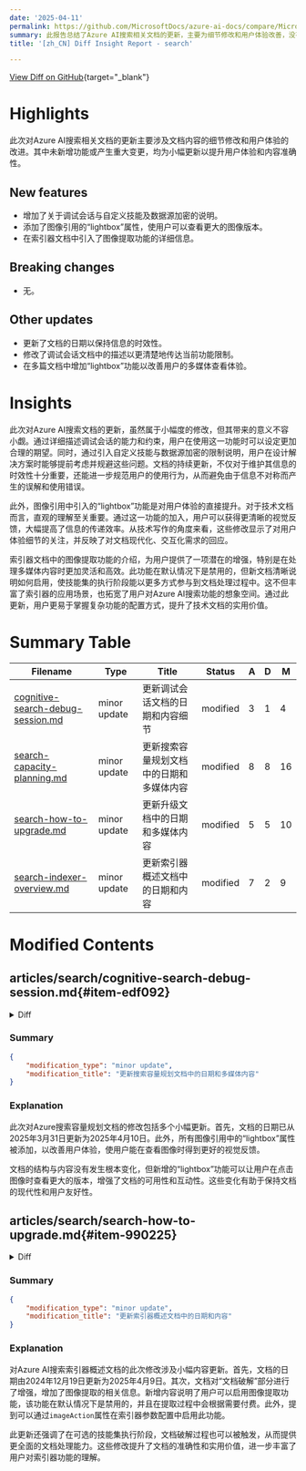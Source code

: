 ```yaml
---
date: '2025-04-11'
permalink: https://github.com/MicrosoftDocs/azure-ai-docs/compare/MicrosoftDocs:a9279bd...MicrosoftDocs:2873777
summary: 此报告总结了Azure AI搜索相关文档的更新，主要为细节修改和用户体验改善，没有新增重大功能。更新内容包括详细说明调试会话、自定义技能及数据源加密，添加图像引用的“lightbox”属性，及更新索引器文档中关于图像提取功能的描述。同时，文档日期也更新，以确保信息的时效性。总体来说，这些小幅更新将提升用户对功能的理解，并改善多媒体查看体验，增加文档的实用价值。
title: '[zh_CN] Diff Insight Report - search'

---
```


[View Diff on GitHub](https://github.com/MicrosoftDocs/azure-ai-docs/compare/MicrosoftDocs:a9279bd...MicrosoftDocs:2873777){target="_blank"}

# Highlights

此次对Azure AI搜索相关文档的更新主要涉及文档内容的细节修改和用户体验的改进。其中未新增功能或产生重大变更，均为小幅更新以提升用户体验和内容准确性。

## New features
- 增加了关于调试会话与自定义技能及数据源加密的说明。
- 添加了图像引用的“lightbox”属性，使用户可以查看更大的图像版本。
- 在索引器文档中引入了图像提取功能的详细信息。

## Breaking changes
- 无。

## Other updates
- 更新了文档的日期以保持信息的时效性。
- 修改了调试会话文档中的描述以更清楚地传达当前功能限制。
- 在多篇文档中增加“lightbox”功能以改善用户的多媒体查看体验。

# Insights

此次对Azure AI搜索文档的更新，虽然属于小幅度的修改，但其带来的意义不容小觑。通过详细描述调试会话的能力和约束，用户在使用这一功能时可以设定更加合理的期望。同时，通过引入自定义技能与数据源加密的限制说明，用户在设计解决方案时能够提前考虑并规避这些问题。文档的持续更新，不仅对于维护其信息的时效性十分重要，还能进一步规范用户的使用行为，从而避免由于信息不对称而产生的误解和使用错误。

此外，图像引用中引入的“lightbox”功能是对用户体验的直接提升。对于技术文档而言，直观的理解至关重要。通过这一功能的加入，用户可以获得更清晰的视觉反馈，大幅提高了信息的传递效率。从技术写作的角度来看，这些修改显示了对用户体验细节的关注，并反映了对文档现代化、交互化需求的回应。

索引器文档中的图像提取功能的介绍，为用户提供了一项潜在的增强，特别是在处理多媒体内容时更加灵活和高效。此功能在默认情况下是禁用的，但新文档清晰说明如何启用，使技能集的执行阶段能以更多方式参与到文档处理过程中。这不但丰富了索引器的应用场景，也拓宽了用户对Azure AI搜索功能的想象空间。通过此更新，用户更易于掌握复杂功能的配置方式，提升了技术文档的实用价值。

# Summary Table
|  Filename  | Type |    Title    | Status | A  | D  | M  |
|------------|------|-------------|--------|----|----|----|
| [cognitive-search-debug-session.md](#item-edf092) | minor update | 更新调试会话文档的日期和内容细节 | modified | 3 | 1 | 4 | 
| [search-capacity-planning.md](#item-0dd6c9) | minor update | 更新搜索容量规划文档中的日期和多媒体内容 | modified | 8 | 8 | 16 | 
| [search-how-to-upgrade.md](#item-990225) | minor update | 更新升级文档中的日期和多媒体内容 | modified | 5 | 5 | 10 | 
| [search-indexer-overview.md](#item-292796) | minor update | 更新索引器概述文档中的日期和内容 | modified | 7 | 2 | 9 | 


# Modified Contents
## articles/search/cognitive-search-debug-session.md{#item-edf092}

<details>
<summary>Diff</summary>
````diff
@@ -10,7 +10,7 @@ ms.service: azure-ai-search
 ms.custom:
   - ignite-2023
 ms.topic: conceptual
-ms.date: 12/03/2024
+ms.date: 04/10/2025
 ---
 
 # Debug Sessions in Azure AI Search
@@ -53,6 +53,8 @@ Debug Sessions work with all generally available [indexer data sources](search-d
 
 + For custom skills, a user-assigned managed identity isn't supported for a debug session connection to Azure Storage. As stated in the prerequisites, you can use a system managed identity, or specify a full access connection string that includes a key. For more information, see [Connect a search service to other Azure resources using a managed identity](search-howto-managed-identities-data-sources.md).
 
++ Data sources with encryption enabled via [customer managed keys (CMK)](search-security-manage-encryption-keys.md).
+  
 + Currently, the ability to select which document to debug is unavailable. This limitation isn't permanent and will be lifted soon. At this time, Debug Sessions selects the first document in the source data container or folder.
 
 ## How a debug session works
````
</details>

### Summary

```json
{
    "modification_type": "minor update",
    "modification_title": "更新调试会话文档的日期和内容细节"
}
```

### Explanation
此次修改涉及对Azure AI搜索文档《调试会话》的小幅更新。文档中标注的日期从2024年12月3日更新为2025年4月10日。此外，添加了两段新内容，解释了调试会话与自定义技能以及数据源加密的相关性。具体来说，文档说明自定义技能不支持用户分配的托管身份连接到Azure存储，以及当前调试会话的功能限制，即无法选择特定文档进行调试，而是总是选择源数据容器或文件夹中的第一个文档。这些更新使文档更加准确并提供了更多实用的信息。

## articles/search/search-capacity-planning.md{#item-0dd6c9}

<details>
<summary>Diff</summary>
````diff
@@ -11,7 +11,7 @@ ms.custom:
   - ignite-2023
   - ignite-2024
 ms.topic: conceptual
-ms.date: 03/31/2025
+ms.date: 04/10/2025
 ---
 
 # Estimate and manage capacity of a search service
@@ -88,23 +88,23 @@ To increase or decrease the capacity of your service, you have two options:
 
    The following screenshot shows a Standard service provisioned with one replica and partition. The formula at the bottom indicates how many search units are being used (1). If the unit price was $100 (not a real price), the monthly cost of running this service would be $100 on average.
 
-   :::image type="content" source="media/search-capacity-planning/initial-values.png" alt-text="Screenshot of the Scale page showing the current replica and partition values." border="true":::
+   :::image type="content" source="media/search-capacity-planning/initial-values.png" alt-text="Screenshot of the Scale page showing the current replica and partition values." border="true" lightbox="media/search-capacity-planning/initial-values.png":::
 
 1. Use the slider to increase or decrease the number of partitions. Select **Save**.
 
    This example adds a second replica and partition. Notice the search unit count; it's now four because the billing formula is replicas multiplied by partitions (2 x 2). Doubling capacity more than doubles the cost of running the service. If the search unit cost was $100, the new monthly bill would now be $400.
 
    For the current per unit costs of each tier, visit the [pricing page](https://azure.microsoft.com/pricing/details/search/).
 
-   :::image type="content" source="media/search-capacity-planning/add-two-each.png" alt-text="Screenshot of the Scale page with added replicas and partitions." border="true":::
+   :::image type="content" source="media/search-capacity-planning/add-two-each.png" alt-text="Screenshot of the Scale page with added replicas and partitions." border="true" lightbox="media/search-capacity-planning/add-two-each.png":::
 
 1. Check your notifications to confirm that the operation started.
 
-   :::image type="content" source="media/search-capacity-planning/portal-notifications.png" alt-text="Screenshot of the notification of the scaling operation in the Azure portal." border="true":::
+   :::image type="content" source="media/search-capacity-planning/portal-notifications.png" alt-text="Screenshot of the notification of the scaling operation in the Azure portal." border="true" lightbox="media/search-capacity-planning/portal-notifications.png":::
 
    This operation can take several hours to complete. You can’t cancel the process after it starts, and there’s no real-time monitoring of replica and partition adjustments. However, the following message displays while changes are underway.
 
-   :::image type="content" source="media/search-capacity-planning/updating-message.png" alt-text="Screenshot of the Updating message in the Azure portal." border="true":::
+   :::image type="content" source="media/search-capacity-planning/updating-message.png" alt-text="Screenshot of the Updating message in the Azure portal." border="true" lightbox="media/search-capacity-planning/updating-message.png":::
 
 ### Change your pricing tier
 
@@ -134,17 +134,17 @@ To change your pricing tier:
 
 1. Under your current tier, select **Change Pricing Tier**.
 
-   :::image type="content" source="media/search-capacity-planning/change-pricing-tier.png" alt-text="Screenshot of the Change Pricing Tier button in the Azure portal." border="true":::
+   :::image type="content" source="media/search-capacity-planning/change-pricing-tier.png" alt-text="Screenshot of the Change Pricing Tier button in the Azure portal." border="true" lightbox="media/search-capacity-planning/change-pricing-tier.png":::
 
 1. On the **Select Pricing Tier** page, choose a higher tier from the list. Currently, you can only move up between Basic, S1, S2, and S3. Other pricing tiers are unavailable and appear dimmed.
 
 1. To switch to the higher tier, select **Select**.
 
-   :::image type="content" source="media/search-capacity-planning/pricing-tier-list.png" alt-text="Screenshot of the Select Pricing Tier page and the list of higher tiers in the Azure portal." border="true":::
+   :::image type="content" source="media/search-capacity-planning/pricing-tier-list.png" alt-text="Screenshot of the Select Pricing Tier page and the list of higher tiers in the Azure portal." border="true" lightbox="media/search-capacity-planning/pricing-tier-list.png":::
 
    This operation can take several hours to complete. You can’t cancel the process after it starts, and there’s no real-time monitoring of tier changes. However, on the **Overview** page, a **Provisioning** status indicates the operation is underway for your service.
 
-   :::image type="content" source="media/search-capacity-planning/provisioning-status.png" alt-text="Screenshot of the service Overview page with a Provisioning status." border="true":::
+   :::image type="content" source="media/search-capacity-planning/provisioning-status.png" alt-text="Screenshot of the service Overview page with a Provisioning status." border="true" lightbox="media/search-capacity-planning/provisioning-status.png":::
 
 ## How scale requests are handled
 
````
</details>

### Summary

```json
{
    "modification_type": "minor update",
    "modification_title": "更新搜索容量规划文档中的日期和多媒体内容"
}
```

### Explanation
此次对Azure搜索容量规划文档的修改包括多个小幅更新。首先，文档的日期已从2025年3月31日更新为2025年4月10日。此外，所有图像引用中的“lightbox”属性被添加，以改善用户体验，使用户能在查看图像时得到更好的视觉反馈。

文档的结构与内容没有发生根本变化，但新增的“lightbox”功能可以让用户在点击图像时查看更大的版本，增强了文档的可用性和互动性。这些变化有助于保持文档的现代性和用户友好性。

## articles/search/search-how-to-upgrade.md{#item-990225}

<details>
<summary>Diff</summary>
````diff
@@ -8,7 +8,7 @@ ms.author: haileytapia
 ms.service: azure-ai-search
 ms.topic: how-to
 ms.custom: references_regions
-ms.date: 04/04/2025
+ms.date: 04/10/2025
 ---
 
 # Upgrade your Azure AI Search service in the Azure portal
@@ -73,7 +73,7 @@ For [eligible services](#upgrade-eligibility), the following table compares the
 
 On the **Overview** page, you can view various metadata about your search service, including the **Create date (UTC)** and **Upgrade date (UTC)**.
 
-:::image type="content" source="media/search-how-to-upgrade/service-creation-upgrade-metadata.png" alt-text="Screenshot of the service creation and service upgrade dates in the Azure portal." border="true":::
+:::image type="content" source="media/search-how-to-upgrade/service-creation-upgrade-metadata.png" alt-text="Screenshot of the service creation and service upgrade dates in the Azure portal." border="true" lightbox="media/search-how-to-upgrade/service-creation-upgrade-metadata.png":::
 
 The date you created your service partially determines its [upgrade eligibility](#upgrade-eligibility). If your service has never been upgraded, the **Upgrade date (UTC)** doesn't appear.
 
@@ -87,19 +87,19 @@ To upgrade your service:
 
 1. On the **Overview** page, select **Upgrade** from the command bar.
 
-   :::image type="content" source="media/search-how-to-upgrade/upgrade-button.png" alt-text="Screenshot of the Upgrade button on the command bar in the Azure portal." border="true":::
+   :::image type="content" source="media/search-how-to-upgrade/upgrade-button.png" alt-text="Screenshot of the Upgrade button on the command bar in the Azure portal." border="true" lightbox="media/search-how-to-upgrade/upgrade-button.png":::
 
    If this button appears dimmed, an upgrade isn’t available for your service. Your service either has the [latest upgrade](#check-your-service-creation-or-upgrade-date) or is in an [unsupported region](#upgrade-eligibility).
 
 1. Review the upgrade details for your service, and then select **Upgrade**.
 
-   :::image type="content" source="media/search-how-to-upgrade/upgrade-panel.png" alt-text="Screenshot of your service upgrade details in the Azure portal." border="true":::
+   :::image type="content" source="media/search-how-to-upgrade/upgrade-panel.png" alt-text="Screenshot of your service upgrade details in the Azure portal." border="true" lightbox="media/search-how-to-upgrade/upgrade-panel.png":::
 
    A confirmation appears reminding you that the upgrade can't be undone.
 
 1. To permanently upgrade your service, select **Upgrade**.
 
-   :::image type="content" source="media/search-how-to-upgrade/upgrade-confirmation.png" alt-text="Screenshot of the upgrade confirmation in the Azure portal." border="true":::
+   :::image type="content" source="media/search-how-to-upgrade/upgrade-confirmation.png" alt-text="Screenshot of the upgrade confirmation in the Azure portal." border="true" lightbox="media/search-how-to-upgrade/upgrade-confirmation.png":::
 
 1. Check your notifications to confirm that the operation started.
 
````
</details>

### Summary

```json
{
    "modification_type": "minor update",
    "modification_title": "更新升级文档中的日期和多媒体内容"
}
```

### Explanation
此次对Azure AI搜索服务升级文档的修改包含少量更新。首先，文档中的日期由2025年4月4日更新为2025年4月10日。此外，文档中所有图像的引用均添加了“lightbox”功能，这是一个增强用户体验的改进，允许用户点击图像以查看更大的版本。

尽管文档内容保持大致不变，但这些调整提高了图像的可见性和交互性，使用户在查阅文档时能够更好地理解信息。这些小的改动旨在提升文档的用户友好性和现代化程度。

## articles/search/search-indexer-overview.md{#item-292796}

<details>
<summary>Diff</summary>
````diff
@@ -10,7 +10,7 @@ ms.service: azure-ai-search
 ms.custom:
   - ignite-2023
 ms.topic: conceptual
-ms.date: 12/19/2024
+ms.date: 04/09/2025
 ---
 
 # Indexers in Azure AI Search
@@ -81,7 +81,9 @@ For each document it receives, an indexer implements or coordinates multiple ste
 
 ### Stage 1: Document cracking
 
-Document cracking is the process of opening files and extracting content. Text-based content can be extracted from files on a service, rows in a table, or items in container or collection. If you add a skillset and [image skills](cognitive-search-concept-image-scenarios.md), document cracking can also extract images and queue them for image processing.
+Document cracking is the process of opening files and extracting content. Text-based content can be extracted from files on a service, rows in a table, or items in container or collection. 
+
+You can also enable image extraction during document cracking for an [extra fee](https://azure.microsoft.com/pricing/details/search/). This is disabled by default and can be enabled via the `imageAction` property in the [indexer parameters configuration](/rest/api/searchservice/indexers/create-or-update). Review some [image scenarios](cognitive-search-concept-image-scenarios.md) for indexer image handling.
 
 Depending on the data source, the indexer will try different operations to extract potentially indexable content:
 
@@ -91,6 +93,9 @@ Depending on the data source, the indexer will try different operations to extra
 
 + When the document is a record in [Azure Cosmos DB](search-howto-index-cosmosdb.md), the indexer will extract non-binary content from fields and subfields from the Azure Cosmos DB document.
 
+Note that the document cracking process can also be triggered later during the optional [skillset execution](cognitive-search-concept-intro.md) stage, using skillsets, for data transformation. Adding a skillset with [image skills](cognitive-search-concept-image-scenarios.md) allows document cracking to extract images and queue them for processing.
+
+
 ### Stage 2: Field mappings 
 
 An indexer extracts text from a source field and sends it to a destination field in an index or knowledge store. When field names and data types coincide, the path is clear. However, you might want different names or types in the output, in which case you need to tell the indexer how to map the field.
````
</details>

### Summary

```json
{
    "modification_type": "minor update",
    "modification_title": "更新索引器概述文档中的日期和内容"
}
```

### Explanation
对Azure AI搜索索引器概述文档的此次修改涉及小幅内容更新。首先，文档的日期由2024年12月19日更新为2025年4月9日。其次，文档对“文档破解”部分进行了增强，增加了图像提取的相关信息。新增内容说明了用户可以启用图像提取功能，该功能在默认情况下是禁用的，并且在提取过程中会根据需要付费。此外，提到可以通过`imageAction`属性在索引器参数配置中启用此功能。

此更新还强调了在可选的技能集执行阶段，文档破解过程也可以被触发，从而提供更全面的文档处理能力。这些修改提升了文档的准确性和实用价值，进一步丰富了用户对索引器功能的理解。


